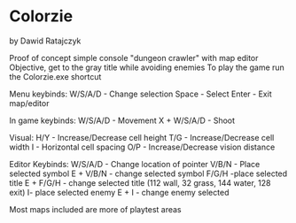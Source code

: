 # Colorzie
by Dawid Ratajczyk

Proof of concept simple console "dungeon crawler" with map editor
Objective, get to the gray title while avoiding enemies
To play the game run the Colorzie.exe shortcut

Menu keybinds:
W/S/A/D - Change selection Space - Select 
Enter - Exit map/editor

In game keybinds:
W/S/A/D - Movement 
X + W/S/A/D - Shoot

Visual: 
H/Y - Increase/Decrease cell height
T/G - Increase/Decrease cell width 
I - Horizontal cell spacing 
O/P - Increase/Decrease vision distance

Editor Keybinds:
W/S/A/D - Change location of pointer 
V/B/N - Place selected symbol 
E + V/B/N - change selected symbol
F/G/H -place selected title
E + F/G/H - change selected title (112 wall, 32 grass, 144 water, 128 exit)
I- place selected enemy
E + I - change enemy selected

Most maps included are more of playtest areas
